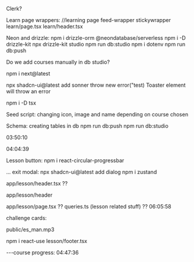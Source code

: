 Clerk?

Learn page wrappers: //learning page
feed-wrapper
stickywrapper
learn/page.tsx
learn/header.tsx

Neon and drizzle:
npm i drizzle-orm @neondatabase/serverless
npm i -D drizzle-kit
npx drizzle-kit studio
npm run db:studio
npm i dotenv
npm run db:push
<!-- npm i -D pg -->
Do we add courses manually in db studio?

npm i next@latest

npx shadcn-ui@latest add sonner
throw new error("test)
    Toaster element will throw an error

npm i -D tsx

Seed script: changing icon, image and name depending on course chosen


Schema:
creating tables in db
npm run db:push
npm run db:studio

03:50:10
<!-- imageSrc: "/man.svg", KANNAY GAIN ACCESS https://kenney.nl/assets
              audioSrc: "/es_man.mp3",

              imageSrc: "/woman.svg",
              audioSrc: "/es_woman.mp3",
              imageSrc: "/robot.svg",
              audioSrc: "/es_robot.mp3", -->

04:04:39

Lesson button:
npm i react-circular-progressbar


...
exit modal:
npx shadcn-ui@latest add dialog 
npm i zustand
<!-- mascot_sad.svg -->
app/lesson/header.tsx ??
<!-- import { Progress } from "@/components/ui/progress"; --> app/lesson/header
app/lesson/page.tsx ??
queries.ts (lesson related stuff) ??
06:05:58


challenge cards: 
<!-- ilelevenlabs -->
public/es_man.mp3
<!-- es_robot
es_woman -->
npm i react-use
lesson/footer.tsx


---course progress:
04:47:36